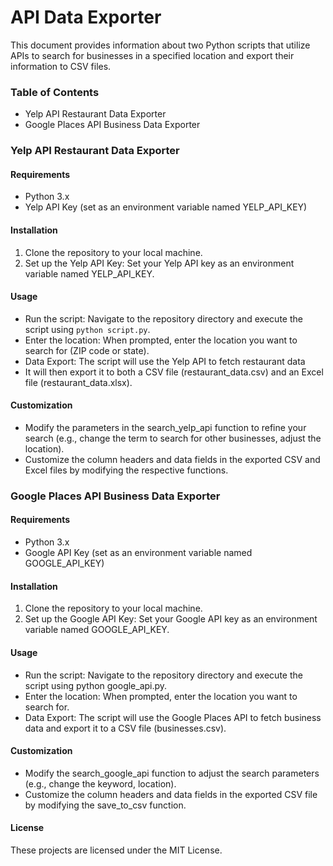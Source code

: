 # API Data Exporter 
This document provides information about two Python scripts that utilize APIs to search for businesses in a specified location and export their information to CSV files.

### Table of Contents
- Yelp API Restaurant Data Exporter
- Google Places API Business Data Exporter

### Yelp API Restaurant Data Exporter
#### Requirements
- Python 3.x
- Yelp API Key (set as an environment variable named YELP_API_KEY)

#### Installation
1. Clone the repository to your local machine.
2. Set up the Yelp API Key: Set your Yelp API key as an environment variable named YELP_API_KEY.

#### Usage
- Run the script: Navigate to the repository directory and execute the script using `python script.py`.
- Enter the location: When prompted, enter the location you want to search for (ZIP code or state).
- Data Export: The script will use the Yelp API to fetch restaurant data
- It will then export it to both a CSV file (restaurant_data.csv) and an Excel file (restaurant_data.xlsx).

#### Customization
- Modify the parameters in the search_yelp_api function to refine your search (e.g., change the term to search for other businesses, adjust the location).
- Customize the column headers and data fields in the exported CSV and Excel files by modifying the respective functions.

### Google Places API Business Data Exporter

#### Requirements
- Python 3.x
- Google API Key (set as an environment variable named GOOGLE_API_KEY)

#### Installation
1. Clone the repository to your local machine.
2. Set up the Google API Key: Set your Google API key as an environment variable named GOOGLE_API_KEY.

#### Usage
- Run the script: Navigate to the repository directory and execute the script using python google_api.py.
- Enter the location: When prompted, enter the location you want to search for.
- Data Export: The script will use the Google Places API to fetch business data and export it to a CSV file (businesses.csv).

#### Customization
- Modify the search_google_api function to adjust the search parameters (e.g., change the keyword, location).
- Customize the column headers and data fields in the exported CSV file by modifying the save_to_csv function.

#### License
These projects are licensed under the MIT License.


